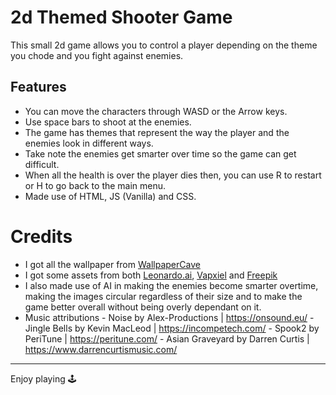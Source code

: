 # 2d Themed Shooter Game

This small 2d game allows you to control a player depending on the theme you chode and you fight against enemies.

## Features
- You can move the characters through WASD or the Arrow keys.
- Use space bars to shoot at the enemies.
- The game has themes that represent the way the player and the enemies look in different ways.
- Take note the enemies get smarter over time so the game can get difficult.
- When all the health is over the player dies then, you can use R to restart or H to go back to the main menu.
- Made use of HTML, JS (Vanilla) and CSS.


# Credits
- I got all the wallpaper from [WallpaperCave](wallpapercave.com)
- I got some assets from both [Leonardo.ai](leonardo.ai), [Vapxiel](https://vapxiel.itch.io/gradient-circular-buttons/download/eyJleHBpcmVzIjoxNzM1MDQyNjY4LCJpZCI6NTcxODEyfQ%3d%3d.4ens7w2KKpjT1l%2fUFm%2fEV9LoFRc%3d) and [Freepik](https://www.freepik.com/free-vector/elegant-white-background-with-shiny-lines_4077186.htm#fromView=keyword&page=1&position=4&uuid=c84f69ba-329f-4b64-8428-dc0a848dd7a5")
- I also made use of AI in making the enemies become smarter overtime, making the images circular regardless of their size and to make the game better overall without being  overly dependant on it.
- Music attributions - Noise by Alex-Productions | https://onsound.eu/
                     - Jingle Bells by Kevin MacLeod | https://incompetech.com/ 
                     - Spook2 by PeriTune | https://peritune.com/
                     - Asian Graveyard by Darren Curtis | https://www.darrencurtismusic.com/


---
Enjoy playing 🕹️


